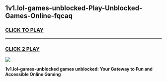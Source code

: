 
## 1v1.lol-games-unblocked-Play-Unblocked-Games-Online-fqcaq
<h3>
<a href="https://premium76.site?title=1v1.lol-games-unblocked&ref=24A">CLICK TO PLAY</a></h3>
<hr>

<h3>
<a href="https://premium76.site?title=1v1.lol-games-unblocked&ref=24A">CLICK 2 PLAY</a>
  
</h3>

<a href="https://premium76.site?title=1v1.lol-games-unblocked&ref=24A"><img src="https://clearcache.store/games.png"></a>


**1v1.lol-games-unblocked games unblocked: Your Gateway to Fun and Accessible Online Gaming**
